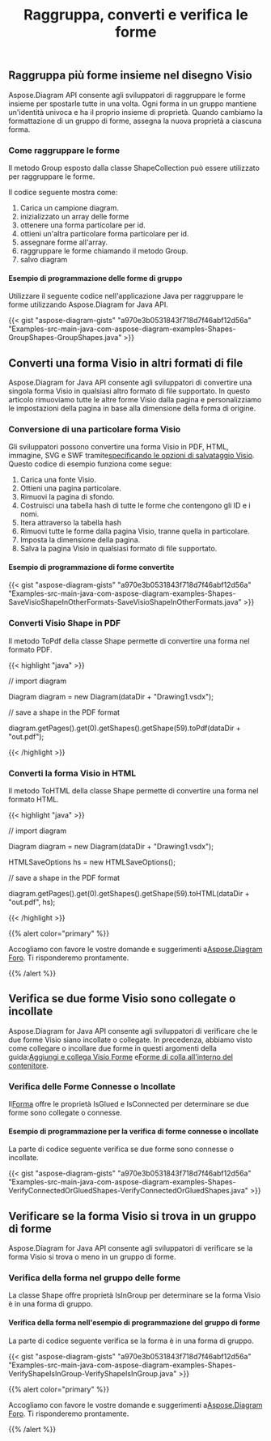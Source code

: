﻿---
title: Raggruppa, converti e verifica le forme
type: docs
weight: 50
url: /it/java/group-convert-and-verify-shapes/
---
## **Raggruppa più forme insieme nel disegno Visio**
Aspose.Diagram API consente agli sviluppatori di raggruppare le forme insieme per spostarle tutte in una volta. Ogni forma in un gruppo mantiene un'identità univoca e ha il proprio insieme di proprietà. Quando cambiamo la formattazione di un gruppo di forme, assegna la nuova proprietà a ciascuna forma.
### **Come raggruppare le forme**
Il metodo Group esposto dalla classe ShapeCollection può essere utilizzato per raggruppare le forme.

Il codice seguente mostra come:

1. Carica un campione diagram.
1. inizializzato un array delle forme
1. ottenere una forma particolare per id.
1. ottieni un'altra particolare forma particolare per id.
1. assegnare forme all'array.
1. raggruppare le forme chiamando il metodo Group.
1. salvo diagram
#### **Esempio di programmazione delle forme di gruppo**
Utilizzare il seguente codice nell'applicazione Java per raggruppare le forme utilizzando Aspose.Diagram for Java API.

{{< gist "aspose-diagram-gists" "a970e3b0531843f718d7f46abf12d56a" "Examples-src-main-java-com-aspose-diagram-examples-Shapes-GroupShapes-GroupShapes.java" >}}
## **Converti una forma Visio in altri formati di file**
Aspose.Diagram for Java API consente agli sviluppatori di convertire una singola forma Visio in qualsiasi altro formato di file supportato. In questo articolo rimuoviamo tutte le altre forme Visio dalla pagina e personalizziamo le impostazioni della pagina in base alla dimensione della forma di origine.
### **Conversione di una particolare forma Visio**
 Gli sviluppatori possono convertire una forma Visio in PDF, HTML, immagine, SVG e SWF tramite[specificando le opzioni di salvataggio Visio]().
Questo codice di esempio funziona come segue:

1. Carica una fonte Visio.
1. Ottieni una pagina particolare.
1. Rimuovi la pagina di sfondo.
1. Costruisci una tabella hash di tutte le forme che contengono gli ID e i nomi.
1. Itera attraverso la tabella hash
1. Rimuovi tutte le forme dalla pagina Visio, tranne quella in particolare.
1. Imposta la dimensione della pagina.
1. Salva la pagina Visio in qualsiasi formato di file supportato.
#### **Esempio di programmazione di forme convertite**
{{< gist "aspose-diagram-gists" "a970e3b0531843f718d7f46abf12d56a" "Examples-src-main-java-com-aspose-diagram-examples-Shapes-SaveVisioShapeInOtherFormats-SaveVisioShapeInOtherFormats.java" >}}
### **Converti Visio Shape in PDF**
Il metodo ToPdf della classe Shape permette di convertire una forma nel formato PDF.

{{< highlight "java" >}}

 // import diagram

Diagram diagram = new Diagram(dataDir + "Drawing1.vsdx");

// save a shape in the PDF format

diagram.getPages().get(0).getShapes().getShape(59).toPdf(dataDir + "out.pdf");

{{< /highlight >}}
### **Converti la forma Visio in HTML**
Il metodo ToHTML della classe Shape permette di convertire una forma nel formato HTML.

{{< highlight "java" >}}

 // import diagram

Diagram diagram = new Diagram(dataDir + "Drawing1.vsdx");

HTMLSaveOptions hs = new HTMLSaveOptions();

// save a shape in the PDF format

diagram.getPages().get(0).getShapes().getShape(59).toHTML(dataDir + "out.pdf", hs);

{{< /highlight >}}

{{% alert color="primary" %}} 

 Accogliamo con favore le vostre domande e suggerimenti a[Aspose.Diagram Foro](https://forum.aspose.com/c/diagram/17). Ti risponderemo prontamente.

{{% /alert %}} 
## **Verifica se due forme Visio sono collegate o incollate**
 Aspose.Diagram for Java API consente agli sviluppatori di verificare che le due forme Visio siano incollate o collegate. In precedenza, abbiamo visto come collegare o incollare due forme in questi argomenti della guida:[Aggiungi e collega Visio Forme](/diagram/it/java/add-and-connect-visio-shapes/) e[Forme di colla all'interno del contenitore](/diagram/it/java/working-with-shapes-gluing/).
### **Verifica delle Forme Connesse o Incollate**
 Il[Forma](https://reference.aspose.com/diagram/java/com.aspose.diagram/shape) offre le proprietà IsGlued e IsConnected per determinare se due forme sono collegate o connesse.
#### **Esempio di programmazione per la verifica di forme connesse o incollate**
La parte di codice seguente verifica se due forme sono connesse o incollate.

{{< gist "aspose-diagram-gists" "a970e3b0531843f718d7f46abf12d56a" "Examples-src-main-java-com-aspose-diagram-examples-Shapes-VerifyConnectedOrGluedShapes-VerifyConnectedOrGluedShapes.java" >}}
## **Verificare se la forma Visio si trova in un gruppo di forme**
Aspose.Diagram for Java API consente agli sviluppatori di verificare se la forma Visio si trova o meno in un gruppo di forme.
### **Verifica della forma nel gruppo delle forme**
La classe Shape offre proprietà IsInGroup per determinare se la forma Visio è in una forma di gruppo.
#### **Verifica della forma nell'esempio di programmazione del gruppo di forme**
La parte di codice seguente verifica se la forma è in una forma di gruppo.

{{< gist "aspose-diagram-gists" "a970e3b0531843f718d7f46abf12d56a" "Examples-src-main-java-com-aspose-diagram-examples-Shapes-VerifyShapeIsInGroup-VerifyShapeIsInGroup.java" >}}

{{% alert color="primary" %}} 

 Accogliamo con favore le vostre domande e suggerimenti a[Aspose.Diagram Foro](https://forum.aspose.com/c/diagram/17). Ti risponderemo prontamente.

{{% /alert %}}
